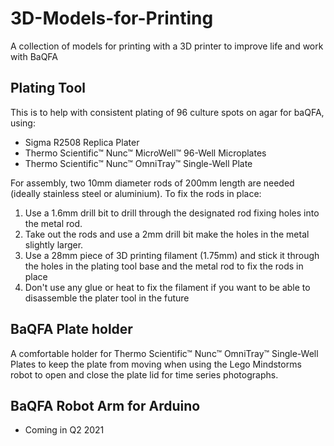 # 3D-Models-for-Printing
A collection of models for printing with a 3D printer to improve life and work with BaQFA

## Plating Tool 

This is  to help with consistent plating of 96 culture spots on agar for baQFA, using:

- Sigma R2508 Replica Plater
- Thermo Scientific™ Nunc™ MicroWell™ 96-Well Microplates
- Thermo Scientific™ Nunc™ OmniTray™ Single-Well Plate


For assembly, two 10mm diameter rods of 200mm length are needed (ideally stainless steel or aluminium). 
To fix the rods in place:
   1. Use a 1.6mm drill bit to drill through the designated rod fixing holes into the metal rod.
   2. Take out the rods and use a 2mm drill bit make the holes in the metal slightly larger.
   3. Use a 28mm piece of 3D printing filament (1.75mm) and stick it through the holes in the plating tool base and the metal rod to fix the rods in place
   4. Don't use any glue or heat to fix the filament if you want to be able to disassemble the plater tool in the future


## BaQFA Plate holder

A comfortable holder for Thermo Scientific™ Nunc™ OmniTray™ Single-Well Plates to keep the plate from moving when using the Lego Mindstorms robot to open and close the plate lid for time series photographs.


## BaQFA Robot Arm for Arduino
- Coming in Q2 2021
